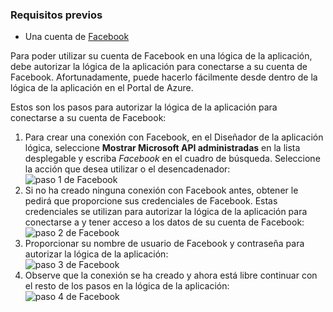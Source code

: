 ### <a name="prerequisites"></a>Requisitos previos
- Una cuenta de [Facebook](https://www.facebook.com/) 

Para poder utilizar su cuenta de Facebook en una lógica de la aplicación, debe autorizar la lógica de la aplicación para conectarse a su cuenta de Facebook. Afortunadamente, puede hacerlo fácilmente desde dentro de la lógica de la aplicación en el Portal de Azure. 

Estos son los pasos para autorizar la lógica de la aplicación para conectarse a su cuenta de Facebook:

1. Para crear una conexión con Facebook, en el Diseñador de la aplicación lógica, seleccione **Mostrar Microsoft API administradas** en la lista desplegable y escriba *Facebook* en el cuadro de búsqueda. Seleccione la acción que desea utilizar o el desencadenador:  
  ![paso 1 de Facebook](./media/connectors-create-api-facebook/facebook-1.png)
2. Si no ha creado ninguna conexión con Facebook antes, obtener le pedirá que proporcione sus credenciales de Facebook. Estas credenciales se utilizan para autorizar la lógica de la aplicación para conectarse a y tener acceso a los datos de su cuenta de Facebook:  
  ![paso 2 de Facebook](./media/connectors-create-api-facebook/facebook-2.png)
3. Proporcionar su nombre de usuario de Facebook y contraseña para autorizar la lógica de la aplicación:  
  ![paso 3 de Facebook](./media/connectors-create-api-facebook/facebook-3.png)   
4. Observe que la conexión se ha creado y ahora está libre continuar con el resto de los pasos en la lógica de la aplicación:  
  ![paso 4 de Facebook](./media/connectors-create-api-facebook/facebook-4.png)   
